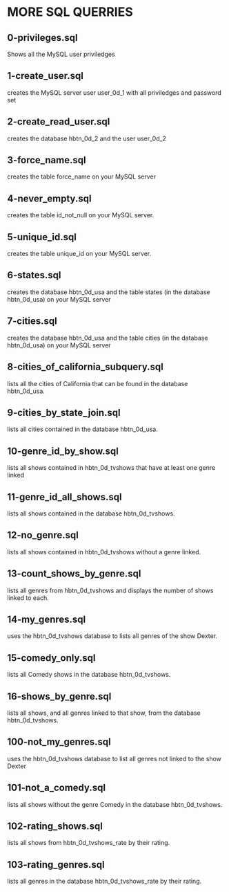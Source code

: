 # MORE SQL QUERRIES

## 0-privileges.sql
Shows all the MySQL user priviledges

## 1-create_user.sql
creates the MySQL server user user_0d_1 with all priviledges and password set

## 2-create_read_user.sql
creates the database hbtn_0d_2 and the user user_0d_2

## 3-force_name.sql
creates the table force_name on your MySQL server

## 4-never_empty.sql
creates the table id_not_null on your MySQL server.

## 5-unique_id.sql
creates the table unique_id on your MySQL server.

## 6-states.sql
creates the database hbtn_0d_usa and the table states (in the database hbtn_0d_usa) on your MySQL server

## 7-cities.sql
creates the database hbtn_0d_usa and the table cities (in the database hbtn_0d_usa) on your MySQL server

## 8-cities_of_california_subquery.sql
lists all the cities of California that can be found in the database hbtn_0d_usa.

## 9-cities_by_state_join.sql
lists all cities contained in the database hbtn_0d_usa.

## 10-genre_id_by_show.sql
lists all shows contained in hbtn_0d_tvshows that have at least one genre linked

## 11-genre_id_all_shows.sql
lists all shows contained in the database hbtn_0d_tvshows.

## 12-no_genre.sql
lists all shows contained in hbtn_0d_tvshows without a genre linked.

## 13-count_shows_by_genre.sql
lists all genres from hbtn_0d_tvshows and displays the number of shows linked to each.

## 14-my_genres.sql
uses the hbtn_0d_tvshows database to lists all genres of the show Dexter.

## 15-comedy_only.sql
lists all Comedy shows in the database hbtn_0d_tvshows.

## 16-shows_by_genre.sql
lists all shows, and all genres linked to that show, from the database hbtn_0d_tvshows.

## 100-not_my_genres.sql
uses the hbtn_0d_tvshows database to list all genres not linked to the show Dexter

## 101-not_a_comedy.sql
lists all shows without the genre Comedy in the database hbtn_0d_tvshows.

## 102-rating_shows.sql
lists all shows from hbtn_0d_tvshows_rate by their rating.

## 103-rating_genres.sql
lists all genres in the database hbtn_0d_tvshows_rate by their rating.
